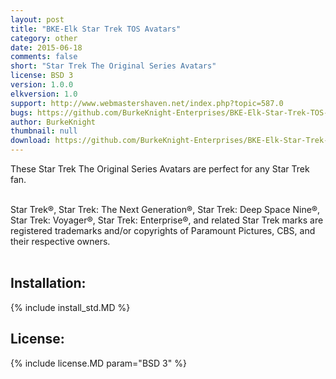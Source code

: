 ```yaml
---
layout: post
title: "BKE-Elk Star Trek TOS Avatars"
category: other
date: 2015-06-18
comments: false
short: "Star Trek The Original Series Avatars"
license: BSD 3
version: 1.0.0
elkversion: 1.0
support: http://www.webmastershaven.net/index.php?topic=587.0
bugs: https://github.com/BurkeKnight-Enterprises/BKE-Elk-Star-Trek-TOS-Avatars/issues
author: BurkeKnight
thumbnail: null
download: https://github.com/BurkeKnight-Enterprises/BKE-Elk-Star-Trek-TOS-Avatars/releases/download/v1.0.0/BKE-Elk-Star-Trek-TOS-Avatars.zip
---
```


These Star Trek The Original Series Avatars are perfect for any Star Trek fan.<br /><br />

Star Trek®, Star Trek: The Next Generation®, Star Trek: Deep Space Nine®, Star Trek: Voyager®, Star Trek: Enterprise®, and related Star Trek marks are registered trademarks and/or copyrights of Paramount Pictures, CBS, and their respective owners.<br /><br />

## Installation:
{% include install_std.MD %}

## License:
{% include license.MD param="BSD 3" %}
